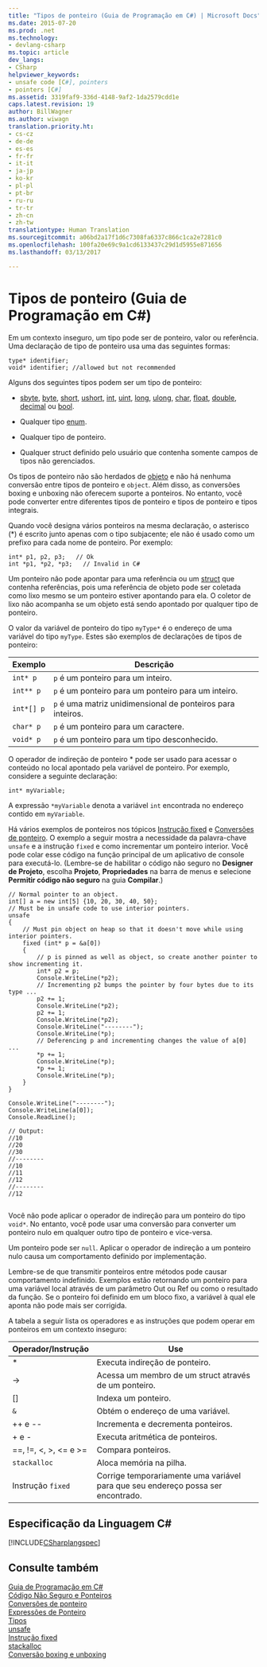 ```yaml
---
title: "Tipos de ponteiro (Guia de Programação em C#) | Microsoft Docs"
ms.date: 2015-07-20
ms.prod: .net
ms.technology:
- devlang-csharp
ms.topic: article
dev_langs:
- CSharp
helpviewer_keywords:
- unsafe code [C#], pointers
- pointers [C#]
ms.assetid: 3319faf9-336d-4148-9af2-1da2579cdd1e
caps.latest.revision: 19
author: BillWagner
ms.author: wiwagn
translation.priority.ht:
- cs-cz
- de-de
- es-es
- fr-fr
- it-it
- ja-jp
- ko-kr
- pl-pl
- pt-br
- ru-ru
- tr-tr
- zh-cn
- zh-tw
translationtype: Human Translation
ms.sourcegitcommit: a06bd2a17f1d6c7308fa6337c866c1ca2e7281c0
ms.openlocfilehash: 100fa20e69c9a1cd6133437c29d1d5955e871656
ms.lasthandoff: 03/13/2017

---
```

# <a name="pointer-types-c-programming-guide"></a>Tipos de ponteiro (Guia de Programação em C#)
Em um contexto inseguro, um tipo pode ser de ponteiro, valor ou referência. Uma declaração de tipo de ponteiro usa uma das seguintes formas:  
  
```  
type* identifier;  
void* identifier; //allowed but not recommended  
```  
  
 Alguns dos seguintes tipos podem ser um tipo de ponteiro:  
  
-   [sbyte](../../../csharp/language-reference/keywords/sbyte.md), [byte](../../../csharp/language-reference/keywords/byte.md), [short](../../../csharp/language-reference/keywords/short.md), [ushort](../../../csharp/language-reference/keywords/ushort.md), [int](../../../csharp/language-reference/keywords/int.md), [uint](../../../csharp/language-reference/keywords/uint.md), [long](../../../csharp/language-reference/keywords/long.md), [ulong](../../../csharp/language-reference/keywords/ulong.md), [char](../../../csharp/language-reference/keywords/char.md), [float](../../../csharp/language-reference/keywords/float.md), [double](../../../csharp/language-reference/keywords/double.md), [decimal](../../../csharp/language-reference/keywords/decimal.md) ou [bool](../../../csharp/language-reference/keywords/bool.md).  
  
-   Qualquer tipo [enum](../../../csharp/language-reference/keywords/enum.md).  
  
-   Qualquer tipo de ponteiro.  
  
-   Qualquer struct definido pelo usuário que contenha somente campos de tipos não gerenciados.  
  
 Os tipos de ponteiro não são herdados de [objeto](../../../csharp/language-reference/keywords/object.md) e não há nenhuma conversão entre tipos de ponteiro e `object`. Além disso, as conversões boxing e unboxing não oferecem suporte a ponteiros. No entanto, você pode converter entre diferentes tipos de ponteiro e tipos de ponteiro e tipos integrais.  
  
 Quando você designa vários ponteiros na mesma declaração, o asterisco (*) é escrito junto apenas com o tipo subjacente; ele não é usado como um prefixo para cada nome de ponteiro. Por exemplo:  
  
```  
int* p1, p2, p3;   // Ok  
int *p1, *p2, *p3;   // Invalid in C#  
```  
  
 Um ponteiro não pode apontar para uma referência ou um [struct](../../../csharp/language-reference/keywords/struct.md) que contenha referências, pois uma referência de objeto pode ser coletada como lixo mesmo se um ponteiro estiver apontando para ela. O coletor de lixo não acompanha se um objeto está sendo apontado por qualquer tipo de ponteiro.  
  
 O valor da variável de ponteiro do tipo `myType*` é o endereço de uma variável do tipo `myType`. Estes são exemplos de declarações de tipos de ponteiro:  
  
|Exemplo|Descrição|  
|-------------|-----------------|  
|`int* p`|`p` é um ponteiro para um inteiro.|  
|`int** p`|`p` é um ponteiro para um ponteiro para um inteiro.|  
|`int*[] p`|`p` é uma matriz unidimensional de ponteiros para inteiros.|  
|`char* p`|`p` é um ponteiro para um caractere.|  
|`void* p`|`p` é um ponteiro para um tipo desconhecido.|  
  
 O operador de indireção de ponteiro * pode ser usado para acessar o conteúdo no local apontado pela variável de ponteiro. Por exemplo, considere a seguinte declaração:  
  
```  
int* myVariable;  
```  
  
 A expressão `*myVariable` denota a variável `int` encontrada no endereço contido em `myVariable`.  
  
 Há vários exemplos de ponteiros nos tópicos [Instrução fixed](../../../csharp/language-reference/keywords/fixed-statement.md) e [Conversões de ponteiro](../../../csharp/programming-guide/unsafe-code-pointers/pointer-conversions.md).  O exemplo a seguir mostra a necessidade da palavra-chave `unsafe` e a instrução `fixed` e como incrementar um ponteiro interior.  Você pode colar esse código na função principal de um aplicativo de console para executá-lo. (Lembre-se de habilitar o código não seguro no **Designer de Projeto**, escolha **Projeto**, **Propriedades** na barra de menus e selecione **Permitir código não seguro** na guia **Compilar**.)  
  
```  
// Normal pointer to an object.  
int[] a = new int[5] {10, 20, 30, 40, 50};  
// Must be in unsafe code to use interior pointers.  
unsafe  
{  
    // Must pin object on heap so that it doesn't move while using interior pointers.  
    fixed (int* p = &a[0])  
    {  
        // p is pinned as well as object, so create another pointer to show incrementing it.  
        int* p2 = p;  
        Console.WriteLine(*p2);  
        // Incrementing p2 bumps the pointer by four bytes due to its type ...  
        p2 += 1;  
        Console.WriteLine(*p2);  
        p2 += 1;  
        Console.WriteLine(*p2);  
        Console.WriteLine("--------");  
        Console.WriteLine(*p);  
        // Deferencing p and incrementing changes the value of a[0] ...  
        *p += 1;  
        Console.WriteLine(*p);  
        *p += 1;  
        Console.WriteLine(*p);  
    }  
}  
  
Console.WriteLine("--------");  
Console.WriteLine(a[0]);  
Console.ReadLine();  
  
// Output:  
//10  
//20  
//30  
//--------  
//10  
//11  
//12  
//--------  
//12  
  
```  
  
 Você não pode aplicar o operador de indireção para um ponteiro do tipo `void*`. No entanto, você pode usar uma conversão para converter um ponteiro nulo em qualquer outro tipo de ponteiro e vice-versa.  
  
 Um ponteiro pode ser `null`. Aplicar o operador de indireção a um ponteiro nulo causa um comportamento definido por implementação.  
  
 Lembre-se de que transmitir ponteiros entre métodos pode causar comportamento indefinido. Exemplos estão retornando um ponteiro para uma variável local através de um parâmetro Out ou Ref ou como o resultado da função. Se o ponteiro foi definido em um bloco fixo, a variável à qual ele aponta não pode mais ser corrigida.  
  
 A tabela a seguir lista os operadores e as instruções que podem operar em ponteiros em um contexto inseguro:  
  
|Operador/Instrução|Use|  
|-------------------------|---------|  
|*|Executa indireção de ponteiro.|  
|->|Acessa um membro de um struct através de um ponteiro.|  
|[]|Indexa um ponteiro.|  
|`&`|Obtém o endereço de uma variável.|  
|++ e --|Incrementa e decrementa ponteiros.|  
|+ e -|Executa aritmética de ponteiros.|  
|==, !=, \<, >, \<= e >=|Compara ponteiros.|  
|`stackalloc`|Aloca memória na pilha.|  
|Instrução `fixed`|Corrige temporariamente uma variável para que seu endereço possa ser encontrado.|  
  
## <a name="c-language-specification"></a>Especificação da Linguagem C#  
 [!INCLUDE[CSharplangspec](../../../csharp/language-reference/keywords/includes/csharplangspec_md.md)]  
  
## <a name="see-also"></a>Consulte também  
 [Guia de Programação em C#](../../../csharp/programming-guide/index.md)   
 [Código Não Seguro e Ponteiros](../../../csharp/programming-guide/unsafe-code-pointers/index.md)   
 [Conversões de ponteiro](../../../csharp/programming-guide/unsafe-code-pointers/pointer-conversions.md)   
 [Expressões de Ponteiro](../../../csharp/programming-guide/unsafe-code-pointers/pointer-expressions.md)   
 [Tipos](../../../csharp/language-reference/keywords/types.md)   
 [unsafe](../../../csharp/language-reference/keywords/unsafe.md)   
 [Instrução fixed](../../../csharp/language-reference/keywords/fixed-statement.md)   
 [stackalloc](../../../csharp/language-reference/keywords/stackalloc.md)   
 [Conversão boxing e unboxing](../../../csharp/programming-guide/types/boxing-and-unboxing.md)
